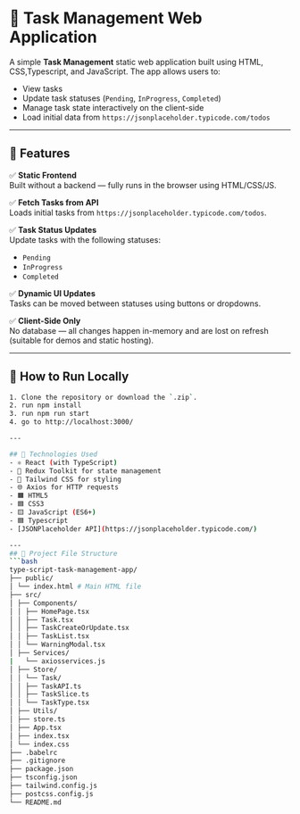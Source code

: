 # 📝 Task Management Web Application

A simple **Task Management** static web application built using HTML, CSS,Typescript, and JavaScript. The app allows users to:

- View tasks
- Update task statuses (`Pending`, `InProgress`, `Completed`)
- Manage task state interactively on the client-side
- Load initial data from `https://jsonplaceholder.typicode.com/todos`

---

## 🚀 Features

✅ **Static Frontend**  
Built without a backend — fully runs in the browser using HTML/CSS/JS.

✅ **Fetch Tasks from API**  
Loads initial tasks from `https://jsonplaceholder.typicode.com/todos`.

✅ **Task Status Updates**  
Update tasks with the following statuses:
- `Pending`
- `InProgress`
- `Completed`

✅ **Dynamic UI Updates**  
Tasks can be moved between statuses using buttons or dropdowns.

✅ **Client-Side Only**  
No database — all changes happen in-memory and are lost on refresh (suitable for demos and static hosting).


---

## 🧪 How to Run Locally
```bash
1. Clone the repository or download the `.zip`.
2. run npm install
3. run npm run start
4. go to http://localhost:3000/

---

## 🧱 Technologies Used
- ⚛️ React (with TypeScript)
- 🧰 Redux Toolkit for state management
- 💨 Tailwind CSS for styling
- 🌐 Axios for HTTP requests
- 🟧 HTML5
- 🟦 CSS3
- 🟨 JavaScript (ES6+)
- 🟦 Typescript
- [JSONPlaceholder API](https://jsonplaceholder.typicode.com/)

---
## 🧱 Project File Structure
```bash
type-script-task-management-app/
├── public/
│ └── index.html # Main HTML file
├── src/
│ ├── Components/
│ │ ├── HomePage.tsx
│ │ ├── Task.tsx
│ │ ├── TaskCreateOrUpdate.tsx
│ │ ├── TaskList.tsx
│ │ └── WarningModal.tsx
│ ├── Services/
|   └── axiosservices.js
│ ├── Store/
│ │ └── Task/
│ │ ├── TaskAPI.ts
│ │ ├── TaskSlice.ts
│ │ └── TaskType.tsx
│ ├── Utils/
│ ├── store.ts
│ ├── App.tsx
│ ├── index.tsx
│ └── index.css
├── .babelrc
├── .gitignore
├── package.json
├── tsconfig.json
├── tailwind.config.js
├── postcss.config.js
└── README.md

```
